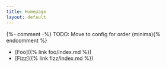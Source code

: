 ```yaml
---
title: Homepage
layout: default
---
```


{%- comment -%} TODO: Move to config for order (minima){% endcomment %}
- [Foo]({% link foo/index.md %})
- [Fizz]({% link fizz/index.md %})
